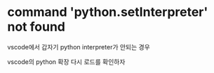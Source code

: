 # command 'python.setInterpreter' not found

vscode에서 갑자기 python interpreter가 안되는 경우

vscode의 python 확장 다시 로드를 확인하자
